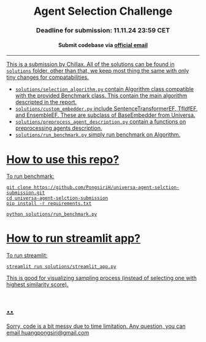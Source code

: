 <div align="center">
<h1>Agent Selection Challenge</h1>

<h3>Deadline for submission: 11.11.24 23:59 CET</h3>
<h4>Submit codebase via <a href="mailto:challenge@universa.org">official email</a</h4>
</div>

---
This is a submission by Chillax. All of the solutions can be found in `solutions` folder, other than that, we keep most thing the same with only tiny changes for compatabilities. 
- `solutions/selection_algorithm.py` contain Algorithm class compatible with the provided Benchmark class. This contain the main algorithm descripted in the report.
- `solutions/custom_embedder.py` include SentenceTransformerEF, TfIdfEF, and EnsembleEF. These are subclass of BaseEmbedder from Universa.
- `solutions/preprocess_agent_description.py` contain a functions on preprocessing agents description.
- `solutions/run_benchmark.py` simply run benchmark on Algorithm.

# How to use this repo?
To run benchmark:
```
git clone https://github.com/PongsiriH/universa-agent-selction-submission.git
cd universa-agent-selction-submission
pip install -r requirements.txt

python solutions/run_benchmark.py
```

# How to run streamlit app?
To run streamlit:
```
streamlit run solutions/streamlit_app.py
```
This is good for visualizing sampling process (instead of selecting one with highest similarity score).

# ..
Sorry, code is a bit messy due to time limitation. 
Any question, you can email huangpongsiri@gmail.com
